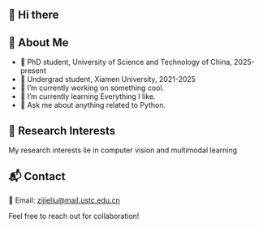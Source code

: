 ## 👋 Hi there
## 👤 About Me
- 🏢 PhD student, University of Science and Technology of China, 2025-present
- 🏫 Undergrad student, Xiamen University, 2021-2025
- 🔭 I’m currently working on something cool.
- 🌱 I’m currently learning Everything I like.
- 💬 Ask me about anything related to Python.

## 🔭 Research Interests
My research interests lie in computer vision and multimodal learning

## 📬 Contact
📧 Email: zijieliu@mail.ustc.edu.cn  
  
Feel free to reach out for collaboration!

<!--
**Jeffrey-USTC/Jeffrey-USTC** is a ✨ _special_ ✨ repository because its `README.md` (this file) appears on your GitHub profile.

Here are some ideas to get you started:

- 🔭 I’m currently working on ...
- 🌱 I’m currently learning ...
- 👯 I’m looking to collaborate on ...
- 🤔 I’m looking for help with ...
- 💬 Ask me about ...
- 📫 How to reach me: ...
- 😄 Pronouns: ...
- ⚡ Fun fact: ...
-->
